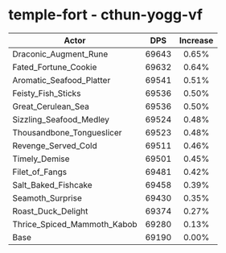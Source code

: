 # temple-fort - cthun-yogg-vf
| Actor | DPS | Increase |
|---|:---:|:---:|
|Draconic_Augment_Rune|69643|0.65%|
|Fated_Fortune_Cookie|69632|0.64%|
|Aromatic_Seafood_Platter|69541|0.51%|
|Feisty_Fish_Sticks|69536|0.50%|
|Great_Cerulean_Sea|69536|0.50%|
|Sizzling_Seafood_Medley|69524|0.48%|
|Thousandbone_Tongueslicer|69523|0.48%|
|Revenge_Served_Cold|69511|0.46%|
|Timely_Demise|69501|0.45%|
|Filet_of_Fangs|69481|0.42%|
|Salt_Baked_Fishcake|69458|0.39%|
|Seamoth_Surprise|69430|0.35%|
|Roast_Duck_Delight|69374|0.27%|
|Thrice_Spiced_Mammoth_Kabob|69280|0.13%|
|Base|69190|0.00%|
